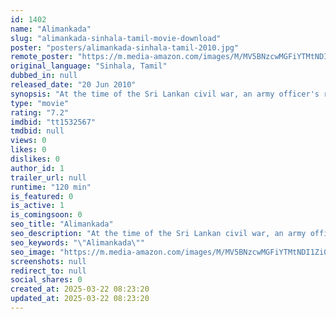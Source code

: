```yaml
---
id: 1402
name: "Alimankada"
slug: "alimankada-sinhala-tamil-movie-download"
poster: "posters/alimankada-sinhala-tamil-2010.jpg"
remote_poster: "https://m.media-amazon.com/images/M/MV5BNzcwMGFiYTMtNDI1Zi00NGE1LTk3NzEtZGZkNTczZDU2ZmY3XkEyXkFqcGdeQXVyNjA1MDcyMzQ@._V1_SX300.jpg"
original_language: "Sinhala, Tamil"
dubbed_in: null
released_date: "20 Jun 2010"
synopsis: "At the time of the Sri Lankan civil war, an army officer's routine assignment to pick up a woman informant near Jaffna turns into a nightmare when the LTTE launch a massive attack in the peninsula targeting the camp at Elephant Pass."
type: "movie"
rating: "7.2"
imdbid: "tt1532567"
tmdbid: null
views: 0
likes: 0
dislikes: 0
author_id: 1
trailer_url: null
runtime: "120 min"
is_featured: 0
is_active: 1
is_comingsoon: 0
seo_title: "Alimankada"
seo_description: "At the time of the Sri Lankan civil war, an army officer's routine assignment to pick up a woman informant near Jaffna turns into a nightmare when the LTTE launch a massive attack in the peninsula targeting the camp at Elephant Pass."
seo_keywords: "\"Alimankada\""
seo_image: "https://m.media-amazon.com/images/M/MV5BNzcwMGFiYTMtNDI1Zi00NGE1LTk3NzEtZGZkNTczZDU2ZmY3XkEyXkFqcGdeQXVyNjA1MDcyMzQ@._V1_SX300.jpg"
screenshots: null
redirect_to: null
social_shares: 0
created_at: 2025-03-22 08:23:20
updated_at: 2025-03-22 08:23:20
---
```


